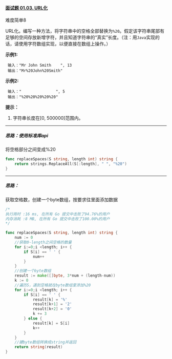 #### [面试题 01.03. URL化](https://leetcode-cn.com/problems/string-to-url-lcci/)

难度简单8

URL化。编写一种方法，将字符串中的空格全部替换为`%20`。假定该字符串尾部有足够的空间存放新增字符，并且知道字符串的“真实”长度。（注：用`Java`实现的话，请使用字符数组实现，以便直接在数组上操作。）

**示例1:**

```
 输入："Mr John Smith    ", 13
 输出："Mr%20John%20Smith"
```

**示例2:**

```
 输入："               ", 5
 输出："%20%20%20%20%20"
```

**提示：**

1. 字符串长度在[0, 500000]范围内。



------

##### 思路：使用标准库api

将空格部分之间变成%20

```go
func replaceSpaces(S string, length int) string {
    return strings.ReplaceAll(S[:length], " ", "%20")
}
```

------

##### 思路：

获取空格数，创建一个byte数组，按要求往里面添加数据

```go
/*
执行用时 :16 ms, 在所有 Go 提交中击败了94.76%的用户
内存消耗 :8 MB, 在所有 Go 提交中击败了100.00%的用户
*/

func replaceSpaces(S string, length int) string {
    num := 0
    //获取0-length之间空格的数量
    for i:=0;i <length; i++ {
        if S[i] == ' ' {
            num++
        }
    }
    //创建一个byte数组
    result := make([]byte, 3*num + (length-num))
    k := 0
    //遍历S，遇到空格就在byte数组里添加%20
    for i:=0;i <length; i++ {
        if S[i] == ' ' {
            result[k] = '%'
            result[k+1] = '2'
            result[k+2] = '0'
            k += 3
        } else {
            result[k] = S[i]
            k++
        }
    }
    //建byte数组转换成string并返回
    return string(result)
}
```

